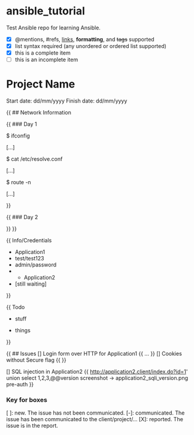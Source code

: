 # ansible_tutorial

Test Ansible repo for learning Ansible.

- [x] @mentions, #refs, [links](), **formatting**, and <del>tags</del> supported
- [x] list syntax required (any unordered or ordered list supported)
- [x] this is a complete item
- [ ] this is an incomplete item

# Project Name
Start date: dd/mm/yyyy
Finish date: dd/mm/yyyy

{{ ## Network Information

{{ ### Day 1

$ ifconfig

[...]

$ cat /etc/resolve.conf

[...]

$ route -n

[...]

}}

{{ ### Day 2

}}
}}

{{ Info/Credentials
- Application1
- test/test123
- admin/password
- - Application2
- [still waiting]

}}

{{ Todo

- stuff

- things

 }}


{{ ## Issues
[] Login form over HTTP for Application1
{{
 ...
 }}
 [] Cookies without Secure flag
 {{
 }}

 [] SQL injection in Application2
 {{
 http://application2.client/index.do?id=1' union select 1,2,3,@@version
 screenshot -> application2_sqli_version.png
 pre-auth
 }}



### Key for boxes
[ ]: new. The issue has not been communicated.
[-]: communicated. The issue has been communicated to the client/project/…
[X]: reported. The issue is in the report.

